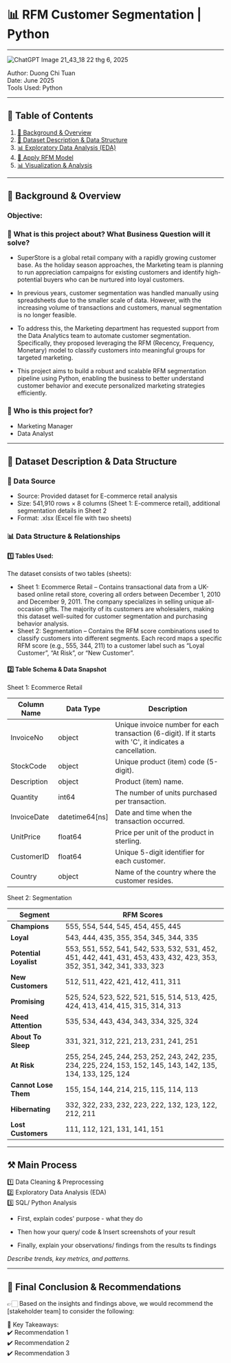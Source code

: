 # 📊 RFM Customer Segmentation | Python
---
![ChatGPT Image 21_43_18 22 thg 6, 2025](https://github.com/user-attachments/assets/4f670ab7-d3bb-4822-abdb-66503e9ea59d)




Author: Duong Chi Tuan  
Date: June 2025  
Tools Used: Python   

---

## 📑 Table of Contents  

1. [📌 Background & Overview](#-background--overview)  
2. [📂 Dataset Description & Data Structure](#-dataset-description--data-structure)   
3. [📊 Exploratory Data Analysis (EDA)](#-exploratory-data-analysis-eda)  
4. [🧮 Apply RFM Model](#-apply-rfm-model)  
5. [📊 Visualization & Analysis](#-visualization--analysis)  



---

## 📌 Background & Overview  

### Objective:
### 📖 What is this project about? What Business Question will it solve?

- SuperStore is a global retail company with a rapidly growing customer base. As the holiday season approaches, the Marketing team is planning to run appreciation campaigns for existing customers and identify high-potential buyers who can be nurtured into loyal customers.

- In previous years, customer segmentation was handled manually using spreadsheets due to the smaller scale of data. However, with the increasing volume of transactions and customers, manual segmentation is no longer feasible.

- To address this, the Marketing department has requested support from the Data Analytics team to automate customer segmentation. Specifically, they proposed leveraging the RFM (Recency, Frequency, Monetary) model to classify customers into meaningful groups for targeted marketing.

- This project aims to build a robust and scalable RFM segmentation pipeline using Python, enabling the business to better understand customer behavior and execute personalized marketing strategies efficiently.

### 👤 Who is this project for?  

- Marketing Manager  
- Data Analyst  
---

## 📂 Dataset Description & Data Structure  

### 📌 Data Source  
- Source: Provided dataset for E-commerce retail analysis
- Size: 541,910 rows × 8 columns (Sheet 1: E-commerce retail), additional segmentation details in Sheet 2
- Format: .xlsx (Excel file with two sheets)
### 📊 Data Structure & Relationships  

#### 1️⃣ Tables Used:  
The dataset consists of two tables (sheets):  
- Sheet 1: Ecommerce Retail – Contains transactional data from a UK-based online retail store, covering all orders between December 1, 2010 and December 9, 2011. The company specializes in selling unique all-occasion gifts. The majority of its customers are wholesalers, making this dataset well-suited for customer segmentation and purchasing behavior analysis.
- Sheet 2: Segmentation – Contains the RFM score combinations used to classify customers into different segments. Each record maps a specific RFM score (e.g., 555, 344, 211) to a customer label such as “Loyal Customer”, “At Risk”, or “New Customer”.  
#### 2️⃣ Table Schema & Data Snapshot  

Sheet 1: Ecommerce Retail  

| Column Name | Data Type        | Description                                                                 |
|-------------|------------------|-----------------------------------------------------------------------------|
| InvoiceNo   | object            | Unique invoice number for each transaction (6-digit). If it starts with 'C', it indicates a cancellation. |
| StockCode   | object            | Unique product (item) code (5-digit).                                      |
| Description | object            | Product (item) name.                                                       |
| Quantity    | int64             | The number of units purchased per transaction.                             |
| InvoiceDate | datetime64[ns]    | Date and time when the transaction occurred.                               |
| UnitPrice   | float64           | Price per unit of the product in sterling.                                 |
| CustomerID  | float64           | Unique 5-digit identifier for each customer.                               |
| Country     | object            | Name of the country where the customer resides.   


Sheet 2: Segmentation  

| Segment               | RFM Scores                                                                                                   |
|------------------------|--------------------------------------------------------------------------------------------------------------|
| **Champions**          | 555, 554, 544, 545, 454, 455, 445                                                                            |
| **Loyal**              | 543, 444, 435, 355, 354, 345, 344, 335                                                                       |
| **Potential Loyalist** | 553, 551, 552, 541, 542, 533, 532, 531, 452, 451, 442, 441, 431, 453, 433, 432, 423, 353, 352, 351, 342, 341, 333, 323 |
| **New Customers**      | 512, 511, 422, 421, 412, 411, 311                                                                            |
| **Promising**          | 525, 524, 523, 522, 521, 515, 514, 513, 425, 424, 413, 414, 415, 315, 314, 313                               |
| **Need Attention**     | 535, 534, 443, 434, 343, 334, 325, 324                                                                       |
| **About To Sleep**     | 331, 321, 312, 221, 213, 231, 241, 251                                                                       |
| **At Risk**            | 255, 254, 245, 244, 253, 252, 243, 242, 235, 234, 225, 224, 153, 152, 145, 143, 142, 135, 134, 133, 125, 124  |
| **Cannot Lose Them**   | 155, 154, 144, 214, 215, 115, 114, 113                                                                       |
| **Hibernating**        | 332, 322, 233, 232, 223, 222, 132, 123, 122, 212, 211                                                        |
| **Lost Customers**     | 111, 112, 121, 131, 141, 151    


---

## ⚒️ Main Process

1️⃣ Data Cleaning & Preprocessing  
2️⃣ Exploratory Data Analysis (EDA)  
3️⃣ SQL/ Python Analysis 

- First, explain codes' purpose - what they do

- Then how your query/ code & Insert screenshots of your result

- Finally, explain your observations/ findings from the results  ts findings
  
 _Describe trends, key metrics, and patterns._  

---

## 🔎 Final Conclusion & Recommendations  

👉🏻 Based on the insights and findings above, we would recommend the [stakeholder team] to consider the following:  

📌 Key Takeaways:  
✔️ Recommendation 1  
✔️ Recommendation 2  
✔️ Recommendation 3
